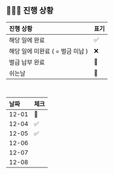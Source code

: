 ## 🧑🏻‍💻 진행 상황

| 진행 상황            | 표기  |
|:-----------------|:----|
| 해당 일에 완료      | ✅   |
| 해당 일에 미완료 ( = 벌금 미납 )    | ❌   |
| 벌급 납부 완료 | 🔺 |
| 쉬는날 | 🥳 |


<br>

| 날짜  | 체크 |
|:------|:----|
| 12-01 | 🔺 |
| 12-04 | ✅ |
| 12-05 | ✅ |
| 12-06 |   |
| 12-07 |   |
| 12-08 |   |
